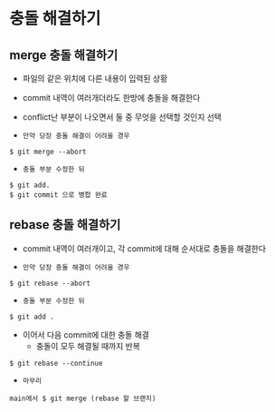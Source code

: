# 충돌 해결하기

## merge 충돌 해결하기

- 파일의 같은 위치에 다른 내용이 입력된 상황

- commit 내역이 여러개더라도 한방에 충돌을 해결한다

- conflict난 부분이 나오면서 둘 중 무엇을 선택할 것인지 선택

- `만약 당장 충돌 해결이 어려울 경우`
```
$ git merge --abort
```

- `충돌 부분 수정한 뒤`
```
$ git add. 
$ git commit 으로 병합 완료
```

## rebase 충돌 해결하기

- commit 내역이 여러개이고, 각 commit에 대해 순서대로 충돌을 해결한다

- `만약 당장 충돌 해결이 어려울 경우`
```
$ git rebase --abort
```

- `충돌 부분 수정한 뒤`
```
$ git add .
```

- 이어서 다음 commit에 대한 충돌 해결
    - 충돌이 모두 해결될 때까지 반복
```
$ git rebase --continue
```

- `마무리`
```
main에서 $ git merge (rebase 할 브랜치)
``` 
